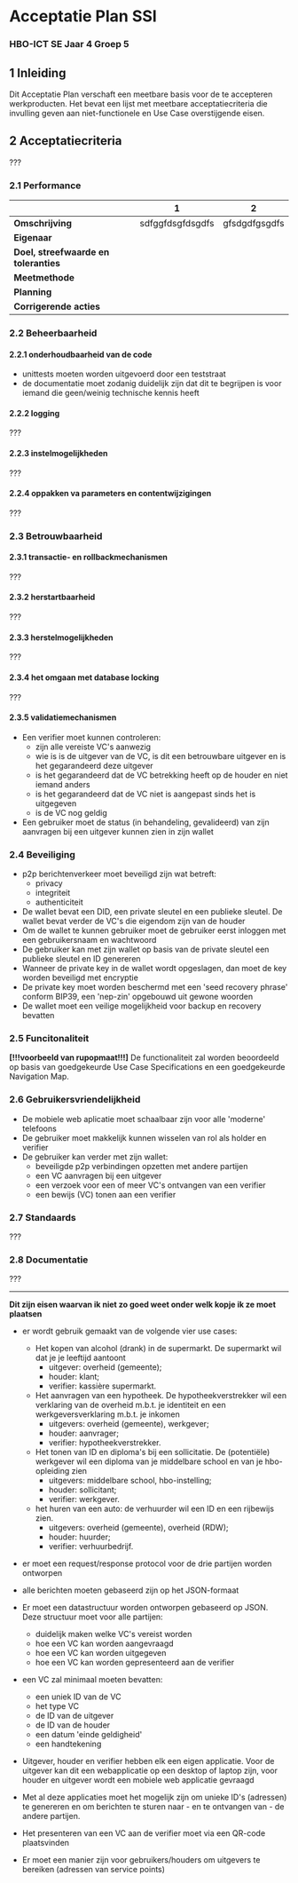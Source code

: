 # Acceptatie Plan SSI

### HBO-ICT SE Jaar 4 Groep 5



## 1 Inleiding
Dit Acceptatie Plan verschaft een meetbare basis voor de te accepteren werkproducten. Het bevat een lijst met meetbare acceptatiecriteria die invulling geven aan niet-functionele en Use Case overstijgende eisen. 



## 2 Acceptatiecriteria
???
### 2.1 Performance
|                                       | 1 | 2 |
| ------------------------------------- | --- | --- |
| **Omschrijving**                      | sdfggfdsgfdsgdfs| gfsdgdfgsgdfs |
| **Eigenaar**                          |  |  |
| **Doel, streefwaarde en toleranties** |  |  |
| **Meetmethode**                       |  |  |
| **Planning**                          |  |  |
| **Corrigerende acties**               |  |  |

### 2.2 Beheerbaarheid
#### 2.2.1 onderhoudbaarheid van de code
- unittests moeten worden uitgevoerd door een teststraat
- de documentatie moet zodanig duidelijk zijn dat dit te begrijpen is voor iemand die geen/weinig technische kennis heeft
#### 2.2.2 logging
???
#### 2.2.3 instelmogelijkheden
???
#### 2.2.4 oppakken va parameters en contentwijzigingen
???

### 2.3 Betrouwbaarheid
#### 2.3.1 transactie- en rollbackmechanismen
???
#### 2.3.2 herstartbaarheid
???
#### 2.3.3 herstelmogelijkheden
???
#### 2.3.4 het omgaan met database locking
???
#### 2.3.5 validatiemechanismen
- Een verifier moet kunnen controleren:
  * zijn alle vereiste VC's aanwezig
  * wie is is de uitgever van de VC, is dit een betrouwbare uitgever en is het gegarandeerd deze uitgever
  * is het gegarandeerd dat de VC betrekking heeft op de houder en niet iemand anders
  * is het gegarandeerd dat de VC niet is aangepast sinds het is uitgegeven
  * is de VC nog geldig
- Een gebruiker moet de status (in behandeling, gevalideerd) van zijn aanvragen bij een uitgever kunnen zien in zijn wallet

### 2.4 Beveiliging
- p2p berichtenverkeer moet beveiligd zijn wat betreft:
  * privacy
  * integriteit
  * authenticiteit
- De wallet bevat een DID, een private sleutel en een publieke sleutel. De wallet bevat verder de VC's die eigendom zijn van de houder
- Om de wallet te kunnen gebruiker moet de gebruiker eerst inloggen met een gebruikersnaam en wachtwoord
- De gebruiker kan met zijn wallet op basis van de private sleutel een publieke sleutel en ID genereren
- Wanneer de private key in de wallet wordt opgeslagen, dan moet de key worden beveiligd met encryptie
- De private key moet worden beschermd met een 'seed recovery phrase' conform BIP39, een 'nep-zin' opgebouwd uit gewone woorden
- De wallet moet een veilige mogelijkheid voor backup en recovery bevatten
### 2.5 Funcitonaliteit
**[!!!voorbeeld van rupopmaat!!!]** De functionaliteit zal worden beoordeeld op basis van goedgekeurde Use Case Specifications en een goedgekeurde Navigation Map.

### 2.6 Gebruikersvriendelijkheid
- De mobiele web aplicatie moet schaalbaar zijn voor alle 'moderne' telefoons
- De gebruiker moet makkelijk kunnen wisselen van rol als holder en verifier
- De gebruiker kan verder met zijn wallet:
  * beveiligde p2p verbindingen opzetten met andere partijen
  * een VC aanvragen bij een uitgever
  * een verzoek voor een of meer VC's ontvangen van een verifier
  * een bewijs (VC) tonen aan een verifier

### 2.7 Standaards
???

### 2.8 Documentatie
???



-----------------



**Dit zijn eisen waarvan ik niet zo goed weet onder welk kopje ik ze moet plaatsen**

- er wordt gebruik gemaakt van de volgende vier use cases:
  * Het kopen van alcohol (drank) in de supermarkt. De supermarkt wil dat je je leeftijd aantoont
    * uitgever: overheid (gemeente);
    * houder: klant;
    * verifier: kassière supermarkt.
  * Het aanvragen van een hypotheek. De hypotheekverstrekker wil een verklaring van de overheid m.b.t. je identiteit en een werkgeversverklaring m.b.t. je inkomen
    * uitgevers: overheid (gemeente), werkgever;
    * houder: aanvrager;
    * verifier: hypotheekverstrekker.
  * Het tonen van ID en diploma's bij een sollicitatie. De (potentiële) werkgever wil een diploma van je middelbare school en van je hbo-opleiding zien
    * uitgevers: middelbare school, hbo-instelling;
    * houder: sollicitant;
    * verifier: werkgever.
  * het huren van een auto: de verhuurder wil een ID en een rijbewijs zien.
    * uitgevers: overheid (gemeente), overheid (RDW);
    * houder: huurder;
    * verifier: verhuurbedrijf.

- er moet een request/response protocol voor de drie partijen worden ontworpen

- alle berichten moeten gebaseerd zijn op het JSON-formaat

- Er moet een datastructuur worden ontworpen gebaseerd op JSON. Deze structuur moet voor alle partijen:
  * duidelijk maken welke VC's vereist worden
  * hoe een VC kan worden aangevraagd
  * hoe een VC kan worden uitgegeven
  * hoe een VC kan worden gepresenteerd aan de verifier

- een VC zal minimaal moeten bevatten:
  * een uniek ID van de VC
  * het type VC
  * de ID van de uitgever
  * de ID van de houder
  * een datum 'einde geldigheid'
  * een handtekening

- Uitgever, houder en verifier hebben elk een eigen applicatie. Voor de uitgever kan dit een webapplicatie op een desktop of laptop zijn, voor houder en uitgever wordt een mobiele web applicatie gevraagd

- Met al deze applicaties moet het mogelijk zijn om unieke ID's (adressen) te genereren en om berichten te sturen naar - en te ontvangen van - de andere partijen.

- Het presenteren van een VC aan de verifier moet via een QR-code plaatsvinden

- Er moet een manier zijn voor gebruikers/houders om uitgevers te bereiken (adressen van service points)
